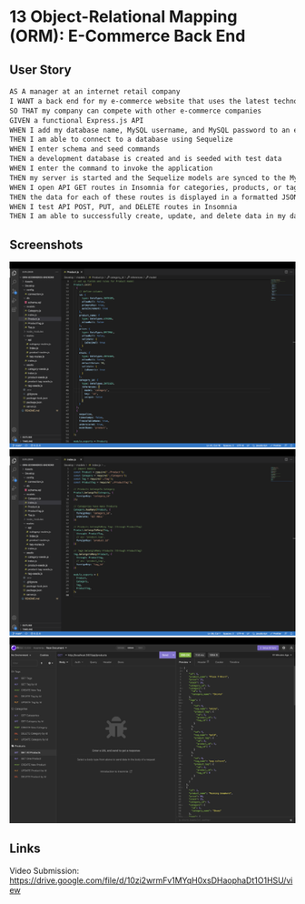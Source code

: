 # 13 Object-Relational Mapping (ORM): E-Commerce Back End

## User Story

```md
AS A manager at an internet retail company
I WANT a back end for my e-commerce website that uses the latest technologies
SO THAT my company can compete with other e-commerce companies
GIVEN a functional Express.js API
WHEN I add my database name, MySQL username, and MySQL password to an environment variable file
THEN I am able to connect to a database using Sequelize
WHEN I enter schema and seed commands
THEN a development database is created and is seeded with test data
WHEN I enter the command to invoke the application
THEN my server is started and the Sequelize models are synced to the MySQL database
WHEN I open API GET routes in Insomnia for categories, products, or tags
THEN the data for each of these routes is displayed in a formatted JSON
WHEN I test API POST, PUT, and DELETE routes in Insomnia
THEN I am able to successfully create, update, and delete data in my database
```

## Screenshots

![Product Model](/Assets/Screen%20Shot%202022-10-06%20at%203.21.32%20PM.png)
![Models index.js](/Assets/Screen%20Shot%202022-10-06%20at%203.22.07%20PM.png)
![Insomnia](/Assets/Screen%20Shot%202022-10-06%20at%203.28.59%20PM.png)

## Links

Video Submission: https://drive.google.com/file/d/10zi2wrmFv1MYqH0xsDHaophaDt1O1HSU/view
